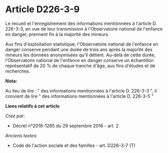 # Article D226-3-9

Le recueil et l'enregistrement des informations mentionnées à l'article D. 226-3-3, en vue de leur transmission à
l'Observatoire national de l'enfance en danger, prennent fin à la majorité des mineurs. 

Aux fins d'exploitation statistique, l'Observatoire national de l'enfance en danger conserve pendant une durée de trois ans
après la majorité des mineurs les données anonymisées qu'il détient. Au-delà de cette durée, l'Observatoire national de
l'enfance en danger conserve un échantillon représentatif de 20 % de chaque tranche d'âge, aux fins d'études et de
recherches.

**Nota:**

Au lieu de lire : " des informations mentionnées à l'article D. 226-3-3  ", il convient de lire " des informations
mentionnées à l'article D.  226-3-5 "

**Liens relatifs à cet article**

_Créé par_:

  - Décret n°2016-1285 du 29 septembre 2016 - art. 2

_Anciens textes_:

  - Code de l'action sociale et des familles - art. D226-3-7 (T)
